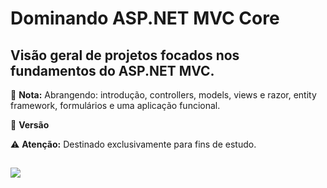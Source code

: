 # Dominando ASP.NET MVC Core #

##  Visão geral de projetos focados nos fundamentos do ASP.NET MVC. ##

📝 **Nota:** Abrangendo: introdução, controllers, models, views e razor, entity framework, formulários e uma aplicação funcional.

🔧 **Versão**

⚠️ **Atenção:** Destinado exclusivamente para fins de estudo.

##

<div> 
  <a href="https://www.linkedin.com/in/byron-ribeiro-santos-doria-6654b0312" target="_blank"><img src="https://img.shields.io/badge/-LinkedIn-%230077B5?style=for-the-badge&logo=linkedin&logoColor=white" target="_blank"></a>   
</div>

